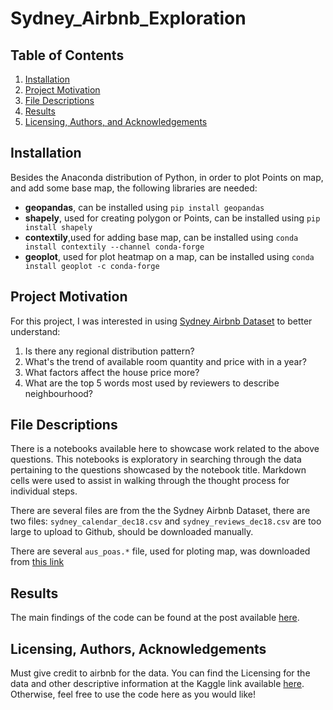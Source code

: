 # Sydney_Airbnb_Exploration

## Table of Contents

1. [Installation](#installation)
2. [Project Motivation](#motivation)
3. [File Descriptions](#files)
4. [Results](#results)
5. [Licensing, Authors, and Acknowledgements](#licensing)

## Installation <a name="installation"></a>

Besides the Anaconda distribution of Python, in order to plot Points on map, and add some base map, the following libraries are needed:
- **geopandas**, can be installed using `pip install geopandas`
- **shapely**, used for creating polygon or Points, can be installed using `pip install shapely`
- **contextily**,used for adding base map, can be installed using `conda install contextily --channel conda-forge`
- **geoplot**, used for plot heatmap on a map, can be installed using `conda install geoplot -c conda-forge`

## Project Motivation<a name="motivation"></a>

For this project, I was interested in using [Sydney Airbnb Dataset](https://www.kaggle.com/tylerx/sydney-airbnb-open-data) to better understand:

1. Is there any regional distribution pattern?
2. What's the trend of available room quantity and price with in a year?
3. What factors affect the house price more?
4. What are the top 5 words most used by reviewers to describe neighbourhood?

## File Descriptions <a name="files"></a>

There is a notebooks available here to showcase work related to the above questions.  This notebooks is exploratory in searching through the data pertaining to the questions showcased by the notebook title.  Markdown cells were used to assist in walking through the thought process for individual steps.  

There are several files are from the the Sydney Airbnb Dataset, there are two files: `sydney_calendar_dec18.csv` and `sydney_reviews_dec18.csv` are too large to upload to Github, should be downloaded manually.

There are several `aus_poas.*` file, used for ploting map, was downloaded from [this link](https://web2.spatialvision.com.au/wp-content/uploads/2019/01/geopandas-blog.zip)

## Results<a name="results"></a>

The main findings of the code can be found at the post available [here](https://medium.com/  ).

## Licensing, Authors, Acknowledgements<a name="licensing"></a>

Must give credit to airbnb for the data.  You can find the Licensing for the data and other descriptive information at the Kaggle link available [here](https://www.kaggle.com/tylerx/sydney-airbnb-open-data).  Otherwise, feel free to use the code here as you would like!
